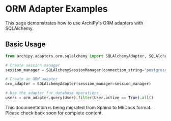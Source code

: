 # ORM Adapter Examples

This page demonstrates how to use ArchiPy's ORM adapters with SQLAlchemy.

## Basic Usage

```python
from archipy.adapters.orm.sqlalchemy import SQLAlchemyAdapter, SQLAlchemySessionManager

# Create session manager
session_manager = SQLAlchemySessionManager(connection_string="postgresql://user:pass@localhost/db")

# Create an ORM adapter
orm_adapter = SQLAlchemyAdapter(session_manager=session_manager)

# Use the adapter for database operations
users = orm_adapter.query(User).filter(User.active == True).all()
```

This documentation is being migrated from Sphinx to MkDocs format.
Please check back soon for complete content.
